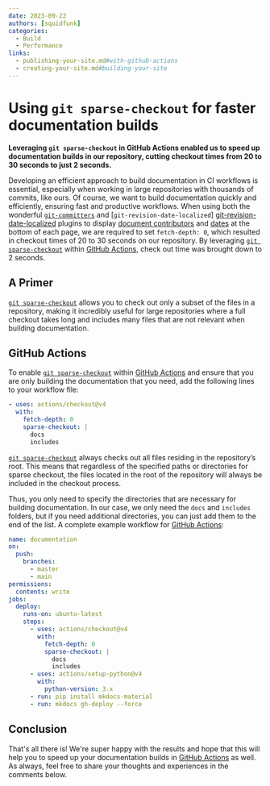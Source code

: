 ```yaml
---
date: 2023-09-22
authors: [squidfunk]
categories:
  - Build
  - Performance
links:
  - publishing-your-site.md#with-github-actions
  - creating-your-site.md#building-your-site
---
```


# Using `git sparse-checkout` for faster documentation builds

__Leveraging `git sparse-checkout` in GitHub Actions enabled us to speed up
documentation builds in our repository, cutting checkout times from 20 to 30
seconds to just 2 seconds.__

Developing an efficient approach to build documentation in CI workflows is
essential, especially when working in large repositories with thousands of
commits, like ours. Of course, we want to build documentation quickly and
efficiently, ensuring fast and productive workflows. When using both the
wonderful [`git-committers`][git-committers] and [`git-revision-date-localized`]
[git-revision-date-localized] plugins to display [document contributors] and
[dates] at the bottom of each page, we are required to set `fetch-depth: 0`,
which resulted in checkout times of 20 to 30 seconds on our repository. By
leveraging [`git sparse-checkout`][git sparse-checkout] within [GitHub Actions],
check out time was brought down to 2 seconds.

  [git sparse-checkout]: https://git-scm.com/docs/git-sparse-checkout
  [GitHub Actions]: ../../../../GreaterWMS-Doc-CN/docs/publishing-your-site.md#with-github-actions
  [git-revision-date-localized]: https://github.com/timvink/mkdocs-git-revision-date-localized-plugin
  [git-committers]: https://github.com/ojacques/mkdocs-git-committers-plugin-2
  [document contributors]: ../../setup/adding-a-git-repository.md#document-contributors
  [dates]: ../../setup/adding-a-git-repository.md#document-dates

<!-- more -->

## A Primer

[`git sparse-checkout`][git sparse-checkout] allows you to check out only a
subset of the files in a repository, making it incredibly useful for large
repositories where a full checkout takes long and includes many files that are
not relevant when building documentation.

## GitHub Actions

To enable [`git sparse-checkout`][git sparse-checkout] within [GitHub Actions]
and ensure that you are only building the documentation that you need, add the
following lines to your workflow file:

``` yaml
- uses: actions/checkout@v4
  with:
    fetch-depth: 0
    sparse-checkout: |
      docs
      includes
```

[`git sparse-checkout`][git sparse-checkout] always checks out all files
residing in the repository’s root. This means that regardless of the specified
paths or directories for sparse checkout, the files located in the root of the
repository will always be included in the checkout process.

Thus, you only need to specify the directories that are necessary for building
documentation. In our case, we only need the `docs` and `includes` folders,
but if you need additional directories, you can just add them to the end of the
list. A complete example workflow for [GitHub Actions]:

``` yaml hl_lines="13-18"
name: documentation
on:
  push:
    branches:
      - master
      - main
permissions:
  contents: write
jobs:
  deploy:
    runs-on: ubuntu-latest
    steps:
      - uses: actions/checkout@v4
        with:
          fetch-depth: 0
          sparse-checkout: |
            docs
            includes
      - uses: actions/setup-python@v4
        with:
          python-version: 3.x
      - run: pip install mkdocs-material
      - run: mkdocs gh-deploy --force
```

## Conclusion

That's all there is! We're super happy with the results and hope that this will
help you to speed up your documentation builds in [GitHub Actions] as well. As
always, feel free to share your thoughts and experiences in the comments below.
